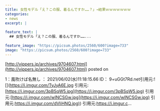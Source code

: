 ```yaml
---
title: 女性モデル「え？この服、着るんですか……？」→結果ｗｗｗｗｗｗｗ
categories:
- news
excerpt: |
  
feature_text: |
  ## 女性モデル「え？この服、着るんですか……...
  
feature_image: "https://picsum.photos/2560/600?image=733"
image: "https://picsum.photos/2560/600?image=733"
---
```


[http://vippers.jp/archives/9704607.html](http://vippers.jp/archives/9704607.html)
posted on 

<!--more-->

1：風吹けば名無し ： 2021/06/02(水)11:18:15.66 ID： 9+uGGt7Rd.net引用元:![](https://i.imgur.com/TyJyA6E.jpg 引用元:[https://i.imgur.com/3pBSqW5.jpg](https://i.imgur.com/3pBSqW5.jpg) 引用元:[https://i.imgur.com/wINCSGw.jpg](https://i.imgur.com/wINCSGw.jpg) 引用元:[https://i.imgur.com/dVliHNQ.jpg)](https://i.imgur.com/dVliHNQ.jpg)) 引用元:https://i.imgur.c...
